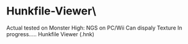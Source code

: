 # Hunkfile-Viewer\
Actual tested on Monster High: NGS on PC/Wii
Can dispaly Texture
In progress.....
Hunkfile Viewer (.hnk)
